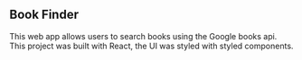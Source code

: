 
## Book Finder

This web app allows users to search books using the Google books api. This project was built with React, the UI was styled with styled components.


